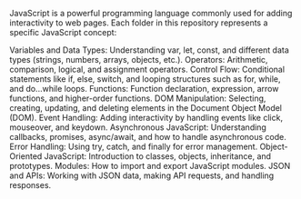 JavaScript is a powerful programming language commonly used for adding interactivity to web pages.
Each folder in this repository represents a specific JavaScript concept:

Variables and Data Types: Understanding var, let, const, and different data types (strings, numbers, arrays, objects, etc.).
Operators: Arithmetic, comparison, logical, and assignment operators.
Control Flow: Conditional statements like if, else, switch, and looping structures such as for, while, and do...while loops.
Functions: Function declaration, expression, arrow functions, and higher-order functions.
DOM Manipulation: Selecting, creating, updating, and deleting elements in the Document Object Model (DOM).
Event Handling: Adding interactivity by handling events like click, mouseover, and keydown.
Asynchronous JavaScript: Understanding callbacks, promises, async/await, and how to handle asynchronous code.
Error Handling: Using try, catch, and finally for error management.
Object-Oriented JavaScript: Introduction to classes, objects, inheritance, and prototypes.
Modules: How to import and export JavaScript modules.
JSON and APIs: Working with JSON data, making API requests, and handling responses.
